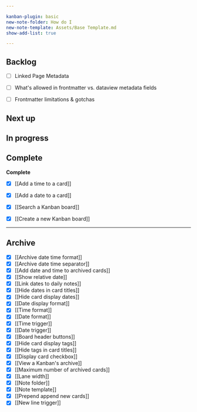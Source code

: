 ```yaml
---

kanban-plugin: basic
new-note-folder: How do I
new-note-template: Assets/Base Template.md
show-add-list: true

---
```


## Backlog

- [ ] Linked Page Metadata
- [ ] What's allowed in frontmatter vs. dataview metadata fields
- [ ] Frontmatter limitations & gotchas


## Next up



## In progress



## Complete

**Complete**
- [x] [[Add a time to a card]]
- [x] [[Add a date to a card]]
- [x] [[Search a Kanban board]]
- [x] [[Create a new Kanban board]]


***

## Archive

- [x] [[Archive date time format]]
- [x] [[Archive date time separator]]
- [x] [[Add date and time to archived cards]]
- [x] [[Show relative date]]
- [x] [[Link dates to daily notes]]
- [x] [[Hide dates in card titles]]
- [x] [[Hide card display dates]]
- [x] [[Date display format]]
- [x] [[Time format]]
- [x] [[Date format]]
- [x] [[Time trigger]]
- [x] [[Date trigger]]
- [x] [[Board header buttons]]
- [x] [[Hide card display tags]]
- [x] [[Hide tags in card titles]]
- [x] [[Display card checkbox]]
- [x] [[View a Kanban's archive]]
- [x] [[Maximum number of archived cards]]
- [x] [[Lane width]]
- [x] [[Note folder]]
- [x] [[Note template]]
- [x] [[Prepend append new cards]]
- [x] [[New line trigger]]